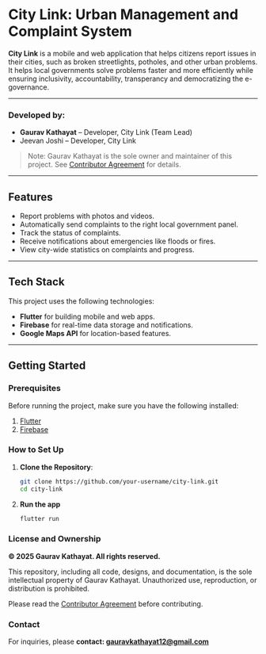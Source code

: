 # City Link: Urban Management and Complaint System

**City Link** is a mobile and web application that helps citizens report issues in their cities, such as broken streetlights, potholes, and other urban problems. It helps local governments solve problems faster and more efficiently while ensuring inclusivity, accountability, transperancy and democratizing the e-governance.

---

### Developed by:

- **Gaurav Kathayat** – Developer, City Link (Team Lead)  
- Jeevan Joshi – Developer, City Link  

> Note: Gaurav Kathayat is the sole owner and maintainer of this project. See [Contributor Agreement](CONTRIBUTOR_AGREEMENT.md) for details.

---

## Features

- Report problems with photos and videos.
- Automatically send complaints to the right local government panel.
- Track the status of complaints.
- Receive notifications about emergencies like floods or fires.
- View city-wide statistics on complaints and progress.

---

## Tech Stack

This project uses the following technologies:

- **Flutter** for building mobile and web apps.
- **Firebase** for real-time data storage and notifications.
- **Google Maps API** for location-based features.

---

## Getting Started

### Prerequisites

Before running the project, make sure you have the following installed:

1. [Flutter](https://flutter.dev/docs/get-started/install)  
2. [Firebase](https://firebase.flutter.dev/docs/overview)

### How to Set Up

1. **Clone the Repository**:  
   ```bash
   git clone https://github.com/your-username/city-link.git
   cd city-link
2. **Run the app**
   ```bash
   flutter run
   ```


### License and Ownership

**© 2025 Gaurav Kathayat. All rights reserved.**

This repository, including all code, designs, and documentation, is the sole intellectual property of Gaurav Kathayat. Unauthorized use, reproduction, or distribution is prohibited.

Please read the [Contributor Agreement](CONTRIBUTOR_AGREEMENT.md) before contributing.


### Contact
For inquiries, please **contact: gauravkathayat12@gmail.com**

